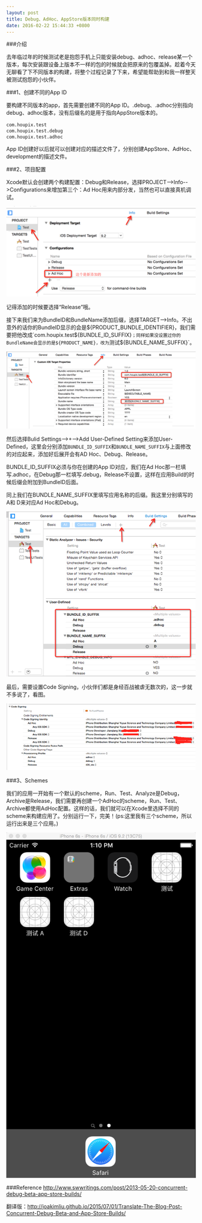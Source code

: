 ```yaml
---
layout:	post
title: Debug、AdHoc、AppStore版本同时构建
date: 2016-02-22 15:44:33 +0800
---
```

###介绍

去年临过年的时候测试老是抱怨手机上只能安装debug、adhoc、release某一个版本，每次安装跟设备上版本不一样的包的时候就会把原来的包覆盖掉。趁着今天无聊看了下不同版本的构建，将整个过程记录了下来，希望能帮助到和我一样整天被测试抱怨的小伙伴。

###1、创建不同的App ID

要构建不同版本的app，首先需要创建不同的App ID。.debug、.adhoc分别指向debug、adhoc版本，没有后缀名的是用于指向AppStore版本的。

	com.houpix.test   
	com.houpix.test.debug  
	com.houpix.test.adhoc 	
	
App ID创建好以后就可以创建对应的描述文件了，分别创建AppStore、AdHoc、development的描述文件。

###2、项目配置

Xcode默认会创建两个构建配置：Debug和Release，选择PROJECT-->Info-->Configurations来增加第三个：Ad Hoc用来内部分发，当然也可以直接真机调试。

![photo](/Resource/2016-02-22/1.png)

记得添加的时候要选择“Release”哦。


接下来我们来为BundleID和BundleName添加后缀，选择TARGET-->Info。不出意外的话你的BundleID显示的会是${PRODUCT_BUNDLE_IDENTIFIER}，我们需要把他改成`com.houpix.test${BUNDLE_ID_SUFFIX}`；同样如果没设置过你的BundleName会显示的是${PRODUCT_NAME}，改为`测试${BUNDLE_NAME_SUFFIX}`。

![photo](/Resource/2016-02-22/2.png)


然后选择Bulid Settings-->+-->Add User-Defined Setting来添加User-Defined，这里会分别添加`BUNDLE_ID_SUFFIX`和`BUNDLE_NAME_SUFFIX`与上面修改的对应起来，添加好后展开会有AD Hoc、Debug、Release。

BUNDLE_ID_SUFFIX必须与你在创建的App ID对应，我们在Ad Hoc那一栏填写.adhoc，在Debug那一栏填写.debug，Release不设置，这样在应用Build的时候后缀会附加到BundleID后面。

同上我们在BUNDLE_NAME_SUFFIX里填写应用名称的后缀。我这里分别填写的 A和 D来对应Ad Hoc和Debug。

![photo](/Resource/2016-02-22/3.png)

最后，需要设置Code Signing，小伙伴们都是身经百战被虐无数次的，这一步就不多说了，看图。

![photo](/Resource/2016-02-22/4.png)

###3、Schemes

我们的应用一开始有一个默认的scheme，Run、Test、Analyze是Debug，Archive是Release，我们需要再创建一个AdHoc的scheme，Run、Test、Archive都使用AdHoc配置。这样的话，我们就可以在Xcode里选择不同的scheme来构建应用了。分别运行一下，完美！(ps:这里我有三个scheme，所以运行出来是三个应用。)

![photo](/Resource/2016-02-22/5.png)


###Reference
<http://www.swwritings.com/post/2013-05-20-concurrent-debug-beta-app-store-builds/>

翻译版：<http://joakimliu.github.io/2015/07/01/Translate-The-Blog-Post-Concurrent-Debug-Beta-and-App-Store-Builds/>

